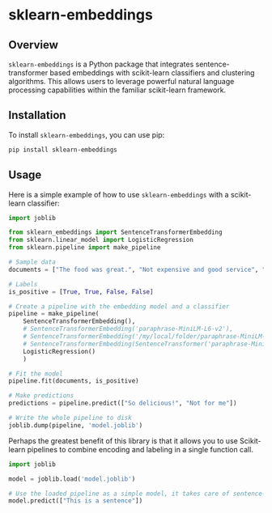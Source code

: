 # sklearn-embeddings

## Overview
`sklearn-embeddings` is a Python package that integrates sentence-transformer based embeddings with scikit-learn classifiers and clustering algorithms. This allows users to leverage powerful natural language processing capabilities within the familiar scikit-learn framework.


## Installation
To install `sklearn-embeddings`, you can use pip:

```bash
pip install sklearn-embeddings
```


## Usage
Here is a simple example of how to use `sklearn-embeddings` with a scikit-learn classifier:

```python
import joblib

from sklearn_embeddings import SentenceTransformerEmbedding
from sklearn.linear_model import LogisticRegression
from sklearn.pipeline import make_pipeline

# Sample data
documents = ["The food was great.", "Not expensive and good service", "Not worth the money", "I've had better"]

# Labels
is_positive = [True, True, False, False]

# Create a pipeline with the embedding model and a classifier
pipeline = make_pipeline(
    SentenceTransformerEmbedding(), 
    # SentenceTransformerEmbedding('paraphrase-MiniLM-L6-v2'), 
    # SentenceTransformerEmbedding('/my/local/folder/paraphrase-MiniLM-L6-v2'), 
    # SentenceTransformerEmbedding(SentenceTransformer('paraphrase-MiniLM-L6-v2')), 
    LogisticRegression()
    )

# Fit the model
pipeline.fit(documents, is_positive)

# Make predictions
predictions = pipeline.predict(["So delicious!", "Not for me"])

# Write the whole pipeline to disk
joblib.dump(pipeline, 'model.joblib')

```

Perhaps the greatest benefit of this library is that it allows you to use Scikit-learn pipelines to combine encoding and labeling in a single function call.

```python
import joblib

model = joblib.load('model.joblib')

# Use the loaded pipeline as a simple model, it takes care of sentence-transformer encoding for you!
model.predict(["This is a sentence"])
```
